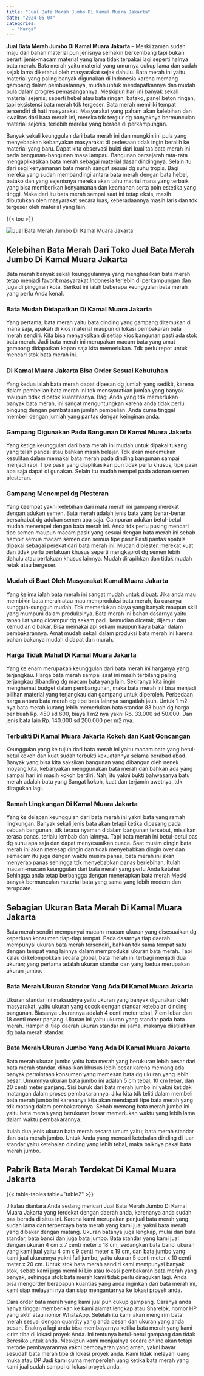 ```yaml
---
title: "Jual Bata Merah Jumbo Di Kamal Muara Jakarta"
date: "2024-05-04"
categories: 
  - "harga"
---
```


**Jual Bata Merah Jumbo Di Kamal Muara Jakarta** – Meski zaman sudah maju dan bahan material pun jenisnya semakin berkembang tapi bukan berarti jenis-macam material yang lama tidak terpakai lagi seperti halnya bata merah. Bata merah yaitu material yang umurnya cukup lama dan sudah sejak lama diketahui oleh masyarakat sejak dahulu. Bata merah ini yaitu material yang paling banyak digunakan di Indonesia karena memang gampang dalam pembuatannya, mudah untuk mendapatkannya dan mudah pula dalam progres pemasangannya. Meskipun hari ini banyak sekali material sejenis, seperti hebel atau bata ringan, batako, panel beton ringan, tapi eksistensi bata merah tdk tergeser. Bata merah memiliki tempat tersendiri di hati masyarakat. Masyarakat yang paham akan kelebihan dan kwalitas dari bata merah ini, mereka tdk tergiur dg banyaknya bermunculan material sejenis, terlebih mereka yang berada di perkampungan.

Banyak sekali keunggulan dari bata merah ini dan mungkin ini pula yang menyebabkan kebanyakan masyarakat di pedesaan tidak ingin beralih ke material yang baru. Dapat kita observasi bukti dari kualitas bata merah ini pada bangunan-bangunan masa lampau. Bangunan bersejarah rata-rata mengaplikasikan bata merah sebagai material dasar dindingnya. Selain itu dari segi kenyamanan bata merah sangat sesuai dg suhu tropis. Bagi mereka yang sudah membandingi antara bata merah dengan bata hebel, batako dan yang sejenisnya mereka akan tahu matrial mana yang terbaik yang bisa memberikan kenyamanan dan keamanan serta poin estetika yang tinggi. Maka dari itu bata merah sampai saat ini tetap eksis, masih dibutuhkan oleh masyarakat secara luas, keberadaannya masih laris dan tdk tergeser oleh material yang lain.

{{< toc >}}

![Jual Bata Merah Jumbo Di Kamal Muara Jakarta](/images/jual-bata-merah-06.png)

## Kelebihan Bata Merah Dari Toko Jual Bata Merah Jumbo Di Kamal Muara Jakarta

Bata merah banyak sekali keunggulannya yang menghasilkan bata merah tetap menjadi favorit masyarakat Indonesia terlebih di perkampungan dan juga di pinggiran kota. Berikut ini ialah beberapa keunggulan bata merah yang perlu Anda kenal.

### Bata Mudah Didapatkan Di Kamal Muara Jakarta

Yang pertama, bata merah yaitu bata dinding yang gampang ditemukan di mana saja, apakah di kios material maupun di lokasi pembakaran bata merah sendiri. Kita bisa menyaksikan di setiap kios bangunan pasti ada stok bata merah. Jadi bata merah ini merupakan macam bata yang amat gampang didapatkan kapan saja kita memerlukan. Tdk perlu repot untuk mencari stok bata merah ini.

### Di Kamal Muara Jakarta Bisa Order Sesuai Kebutuhan

Yang kedua ialah bata merah dapat dipesan dg jumlah yang sedikit, karena dalam pembelian bata merah ini tdk mensyaratkan jumlah yang banyak maupun tidak dipatok kuantitasnya. Bagi Anda yang tdk memerlukan banyak bata merah, ini sangat menguntungkan karena anda tidak perlu bingung dengan pembatasan jumlah pembelian. Anda cuma tinggal membeli dengan jumlah yang pantas dengan keinginan anda.

### Gampang Digunakan Pada Bangunan Di Kamal Muara Jakarta

Yang ketiga keunggulan dari bata merah ini mudah untuk dipakai tukang yang telah pandai atau bahkan masih belajar. Tdk akan menemukan kesulitan dalam memakai bata merah pada dinding bangunan sampai menjadi rapi. Tipe pasir yang diaplikasikan pun tidak perlu khusus, tipe pasir apa saja dapat di gunakan. Selain itu mudah nempel pada adonan semen plesteran.

### Gampang Menempel dg Plesteran

Yang keempat yakni kelebihan dari mata merah ini gampang merekat dengan adukan semen. Bata merah adalah jenis bata yang benar-benar bersahabat dg adukan semen apa saja. Campuran adukan betul-betul mudah menempel dengan bata merah ini. Anda tdk perlu pusing mencari tipe semen maupun macam pasir yang sesuai dengan bata merah ini sebab hampir semua macam semen dan semua tipe pasir Pasti pantas apabila dipakai sebagai perekat dari bata merah ini. Mudah diplester, merekat kuat dan tidak perlu perlakuan khusus seperti mengkaprot dg semen lebih dahulu atau perlakuan khusus lainnya. Mudah dirapihkan dan tidak mudah retak atau bergeser.

### Mudah di Buat Oleh Masyarakat Kamal Muara Jakarta

Yang kelima ialah bata merah ini sangat mudah untuk dibuat. Jika anda mau membikin bata merah atau mau memproduksi bata merah, itu caranya sungguh-sungguh mudah. Tdk memerlukan biaya yang banyak maupun skill yang mumpuni dalam produksinya. Bata merah ini bahan dasarnya yaitu tanah liat yang dicampur dg sekam padi, kemudian dicetak, dijemur dan kemudian dibakar. Bisa memakai api sekam maupun kayu bakar dalam pembakarannya. Amat mudah sekali dalam produksi bata merah ini karena bahan bakunya mudah didapat dan murah.

### Harga Tidak Mahal Di Kamal Muara Jakarta

Yang ke enam merupakan keunggulan dari bata merah ini harganya yang terjangkau. Harga bata merah sampai saat ini masih terbilang paling terjangkau dibanding dg macam bata yang lain. Sekiranya kita ingin menghemat budget dalam pembangunan, maka bata merah ini bisa menjadi pilihan material yang terjangkau dan gampang untuk diperoleh. Perbedaan harga antara bata merah dg tipe bata lainnya sangatlah jauh. Untuk 1 m2 nya bata merah kurang lebih memerlukan bata standar 83 buah dg harga per buah Rp. 450 sd 600, biaya 1 m2 nya yakni Rp. 33.000 sd 50.000. Dan jenis bata lain Rp. 140.000 sd 200.000 per m2 nya.

### Terbukti Di Kamal Muara Jakarta Kokoh dan Kuat Goncangan

Keunggulan yang ke tujuh dari bata merah ini yaitu macam bata yang betul-betul kokoh dan kuat sudah terbukti kekuatannya selama berabad abad. Banyak yang bisa kita saksikan bangunan yang dibangun oleh nenek moyang kita, kebanyakan menggunakan bata merah dan bahkan ada yang sampai hari ini masih kokoh berdiri. Nah, itu yakni bukti bahwasanya batu merah adalah batu yang Sangat kokoh, kuat dan terjamin awetnya, tdk diragukan lagi.

### Ramah Lingkungan Di Kamal Muara Jakarta

Yang ke delapan keunggulan dari bata merah ini yakni bata yang ramah lingkungan. Banyak sekali jenis bata akan tetapi ketika dipasang pada sebuah bangunan, tdk terasa nyaman didalam bangunan tersebut, misalkan terasa panas, terlalu lembab dan lainnya. Tapi bata merah ini betul-betul pas dg suhu apa saja dan dapat menyesuaikan cuaca. Saat musim dingin bata merah ini akan meresap dingin dan tidak menyebabkan dingin over dan semacam itu juga dengan waktu musim panas, bata merah ini akan menyerap panas sehingga tdk menyebabkan panas berlebihan. Itulah macam-macam keunggulan dari bata merah yang perlu Anda ketahui Sehingga anda tetap berbangga dengan menerapkan bata merah Meski banyak bermunculan material bata yang sama yang lebih modern dan terupdate.

## Sebagian Ukuran Bata Merah Di Kamal Muara Jakarta

Bata merah sendiri mempunyai macam-macam ukuran yang disesuaikan dg keperluan konsumen tiap-tiap tempat. Pada dasarnya tiap daerah mempunyai ukuran bata merah tersendiri, bahkan tdk sama tempat satu dengan tempat yang lainnya dalam memproduksi ukuran bata merah. Tapi kalau di kelompokkan secara global, bata merah ini terbagi menjadi dua ukuran; yang pertama adalah ukuran standar dan yang kedua merupakan ukuran jumbo.

### Bata Merah Ukuran Standar Yang Ada Di Kamal Muara Jakarta

Ukuran standar ini maksudnya yaitu ukuran yang banyak digunakan oleh masyarakat, yaitu ukuran yang cocok dengan standar ketebalan dinding bangunan. Biasanya ukurannya adalah 4 centi meter tebal, 7 cm lebar dan 18 centi meter panjang. Ukuran ini yaitu ukuran yang standar pada bata merah. Hampir di tiap daerah ukuran standar ini sama, makanya diistilahkan dg bata merah standar.

### Bata Merah Ukuran Jumbo Yang Ada Di Kamal Muara Jakarta

Bata merah ukuran jumbo yaitu bata merah yang berukuran lebih besar dari bata merah standar. dihasilkan khusus lebih besar karena memang ada banyak permintaan konsumen yang memesan bata dg ukuran yang lebih besar. Umumnya ukuran bata jumbo ini adalah 5 cm tebal, 10 cm lebar, dan 20 centi meter panjang. Sisi buruk dari bata merah jumbo ini yakni ketidak matangan dalam proses pembakarannya. Jika kita tdk teliti dalam membeli bata merah jumbo ini karenanya kita akan mendapati tipe bata merah yang tdk matang dalam pembakarannya. Sebab memang bata merah jumbo ini yaitu bata merah yang berukuran besar memerlukan waktu yang lebih lama dalam waktu pembakarannya.

Itulah dua jenis ukuran bata merah secara umum yaitu; bata merah standar dan bata merah jumbo. Untuk Anda yang mencari ketebalan dinding di luar standar yaitu ketebalan dinding yang lebih tebal, maka baiknya pakai bata merah jumbo.

## Pabrik Bata Merah Terdekat Di Kamal Muara Jakarta

{{< table-tables table="table2" >}}

Jikalau diantara Anda sedang mencari Jual Bata Merah Jumbo Di Kamal Muara Jakarta yang terdekat dengan daerah anda, karenanya anda sudah pas berada di situs ini. Karena kami merupakan penjual bata merah yang sudah lama dan terpercaya bata merah yang kami jual yakni bata merah yang dibakar dengan matang. Ukuran batanya juga lengkap, mulai dari bata standar, bata banci dan juga bata jumbo. Bata standar yang kami jual dengan ukuran 4 cm x 7 centi meter x 18 cm, sedangkan bata banci ukuran yang kami jual yaitu 4 cm x 9 centi meter x 19 cm, dan bata jumbo yang kami jual ukurannya yakni full jumbo; yaitu ukuran 5 centi meter x 10 centi meter x 20 cm. Untuk stok bata merah sendiri kami mempunyai banyak stok, sebab kami juga memiliki Lio atau lokasi pembakaran bata merah yang banyak, sehingga stok bata merah kami tidak perlu diragukan lagi. Anda bisa mengorder berapapun kuantias yang anda inginkan dari bata merah ini, kami siap melayani nya dan siap mengantarnya ke lokasi proyek anda.

Cara order bata merah yang kami jual pun cukup gampang. Caranya anda hanya tinggal memberikan ke kami alamat lengkap atau Sharelok, nomor HP yang aktif atau nomor WhatsApp. Setelah itu kami akan mengirim bata merah sesuai dengan quantity yang anda pesan dan ukuran yang anda pesan. Enaknya lagi anda bisa membayarnya ketika bata merah yang kami kirim tiba di lokasi proyek Anda. Ini tentunya betul-betul gampang dan tidak Beresiko untuk anda. Meskipun kami menjualnya secara online akan tetapi metode pembayarannya yakni pembayaran yang aman, yakni bayar sesudah bata merah tiba di lokasi proyek anda. Kami tidak melayani uang muka atau DP Jadi kami cuma memperoleh uang ketika bata merah yang kami jual sudah sampai di lokasi proyek anda.
